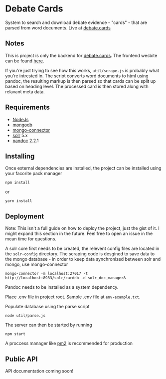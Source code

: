 # Debate Cards

System to search and download debate evidence - "cards" - that are parsed from word documents. Live at [debate.cards](http://debate.cards)

## Notes 
This is project is only the backend for [debate.cards](http://debate.cards). The frontend wesbite can be found [here](https://github.com/arvind-balaji/CardDB).

If you're just trying to see how this works, `util/scrape.js` is probably what you're intrested in. The script converts word documents to html using pandoc, the resulting markup is then parsed so that cards can be split up based on heading level. The processed card is then stored along with relavant meta data.

## Requirements

* [NodeJs](http://nodejs.org) 
* [mongodb](http://mongodb.org)
* [mongo-connector](https://github.com/mongodb-labs/mongo-connector)
* [solr](http://lucene.apache.org/solr/) 5.x
* [pandoc](https://pandoc.org) 2.2.1


## Installing

Once external dependencies are installed, the project can be installed using your facorite pack manager

```
npm install 
```
or
```
yarn install
```

## Deployment

Note: This isn't a full guide on how to deploy the project, just the gist of it. I might expand this section in the future. Feel free to open an issue in the mean time for questions.

A solr core first needs to be created, the relevent config files are located in the `solr-config` directory.
The scraping code is desgined to save data to the mongo database - in order to keep data synchronized between solr and mongo, use mongo-connector 
```
mongo-connector -m localhost:27017 -t http://localhost:8983/solr/carddb -d solr_doc_manager&
```

Pandoc needs to be installed as a system dependency.

Place .env file in project root. Sample .env file at `env-example.txt`.

Populate database using the parse script

```
node util/parse.js
```

The server can then be started by running 
```
npm start
```

A proccess manager like [pm2](http://pm2.keymetrics.io) is recommended for production

## Public API
API documentation coming soon!
